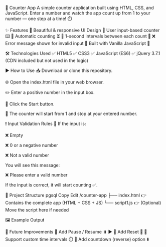 🔢 Counter App
A simple counter application built using HTML, CSS, and JavaScript.
Enter a number and watch the app count up from 1 to your number — one step at a time! ⏱️

✨ Features
🔹 Beautiful & responsive UI Design
🔹 User input-based counter ⌨️
🔹 Automatic counting ⏳
🔹 1-second intervals between each count
🔹 ❌ Error message shown for invalid input
🔹 Built with Vanilla JavaScript 🚀

🛠️ Technologies Used
✅ HTML5
✅ CSS3
✅ JavaScript (ES6)
✅ jQuery 3.7.1 (CDN included but not used in the logic)

▶️ How to Use
📥 Download or clone this repository.

🌐 Open the index.html file in your web browser.

✏️ Enter a positive number in the input box.

🔘 Click the Start button.

🔢 The counter will start from 1 and stop at your entered number.

❗ Input Validation Rules
📧 If the input is:

❌ Empty

❌ 0 or a negative number

❌ Not a valid number

You will see this message:

❌ Please enter a valid number

If the input is correct, it will start counting ✅.

📁 Project Structure
pgsql
Copy
Edit
/counter-app
├── index.html       👉 Contains the complete app (HTML + CSS + JS)
└── script1.js       👉 (Optional) Move the script here if needed


🖼️ Example Output



🔮 Future Improvements
🌟 Add Pause / Resume ⏸️ ▶️
🌟 Add Reset 🔄
🌟 Support custom time intervals ⏱️
🌟 Add countdown (reverse) option ⬇️